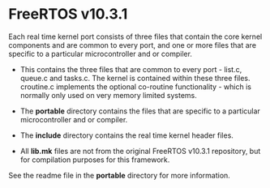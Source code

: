 # FreeRTOS v10.3.1

Each real time kernel port consists of three files that contain the core kernel components and are common to every port, and one or more files that are
specific to a particular microcontroller and or compiler.

* This contains the three files that are common to every port - list.c, queue.c and tasks.c.  The kernel is contained within these three files.  croutine.c implements the optional co-routine functionality - which is normally only used on very memory limited systems.

* The **portable** directory contains the files that are specific to a particular microcontroller and or compiler.

* The **include** directory contains the real time kernel header files.

* All **lib.mk** files are not from the original FreeRTOS v10.3.1 repository, but for compilation purposes for this framework.



See the readme file in the **portable** directory for more information.